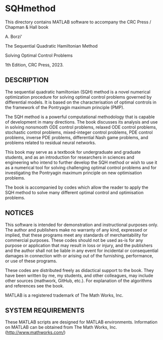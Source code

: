 # SQHmethod

This directory contains MATLAB software to accompany the 
CRC Press / Chapman & Hall book

A. Borzi'

The Sequential Quadratic Hamiltonian Method 

Solving Optimal Control Problems

1th Edition, CRC Press, 2023.

## DESCRIPTION

The sequential quadratic hamiltonian (SQH) method is a novel numerical optimization procedure for 
solving optimal control problems governed by differential models. It is based on the characterisation 
of optimal controls in the framework of the Pontryagin maximum principle (PMP).

The SQH method is a powerful computational methodology that is capable of development in many directions. 
The book discusses its analysis and use in solving nonsmooth ODE control problems, relaxed ODE control 
problems, stochastic control problems, mixed-integer control problems, PDE control problems, inverse PDE problems, 
differential Nash game problems, and problems related to residual neural networks.

This book may serve as a textbook for undergraduate and graduate students, and as an introduction for researchers 
in sciences and engineering who intend to further develop the SQH method or wish to use it as a numerical tool 
for solving challenging optimal control problems and for investigating the Pontryagin maximum principle 
on new optimisation problems.

The book is accompanied by codes which allow the reader to apply the SQH method to solve 
many different optimal control and optimisation problems.

## NOTICES

This software is intended for demonstration and instructional purposes only. 
The author and publishers make no warranty of any kind, expressed or implied, 
that these programs meet any standards of merchantability for commercial purposes. 
These codes should not be used as-is for any purpose or application that may result 
in loss or injury, and the publishers and the author shall not be liable in any event 
for incidental or consequential damages in connection with or arising out of the furnishing, performance, or use of these programs. 

These codes are distributed freely as didactical support to the book. 
They have been written by me, my students, and other colleagues, may include other 
sources (mathwork, GitHub, etc.). For explanation of the algorithms and references 
see the book. 

MATLAB is a registered trademark of The Math Works, Inc.

## SYSTEM REQUIREMENTS

These MATLAB scripts are designed for MATLAB environments. 
Information on MATLAB can be obtained from
The Math Works, Inc. (http://www.mathworks.com/)

